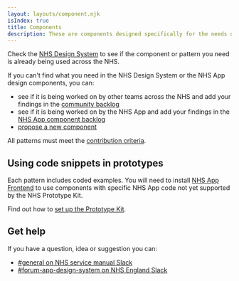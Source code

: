 ```yaml
---
layout: layouts/component.njk
isIndex: true
title: Components
description: These are components designed specifically for the needs of NHS App users and are not yet in the NHS Design System.
---
```


Check the [NHS Design System](https://service-manual.nhs.uk/design-system) to see if the component or pattern you need is already being used across the NHS.

If you can't find what you need in the NHS Design System or the NHS App design components, you can:

- see if it is being worked on by other teams across the NHS and add your findings in the [community backlog](https://github.com/nhsuk/nhsuk-service-manual-community-backlog/projects/1)
- see if it is being worked on by the NHS App and add your findings in the [NHS App component backlog](https://github.com/orgs/nhsuk/projects/8)
- [propose a new component](https://github.com/nhsuk/nhsapp-frontend/issues/new?assignees=&labels=&projects=&template=new_component_or_pattern.md&title=)

All patterns must meet the [contribution criteria](https://service-manual.nhs.uk/community-and-contribution/contribution-criteria).

## Using code snippets in prototypes

Each pattern includes coded examples. You will need to install [NHS App Frontend](/components/install-nhsapp-frontend-in-your-prototype) to use components with specific NHS App code not yet supported by the NHS Prototype Kit.

Find out how to [set up the Prototype Kit](https://nhsuk-prototype-kit.azurewebsites.net/docs).

## Get help

If you have a question, idea or suggestion you can:

- [#general on NHS service manual Slack](https://nhs-service-manual.slack.com/archives/CDJ29AQCD)
- [#forum-app-design-system on NHS England Slack](https://nhsdigitalcorporate.enterprise.slack.com/archives/C06GY1LRP19)
